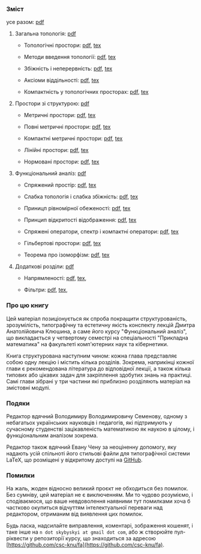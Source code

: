 ### Зміст

усе разом: [pdf](./pdf/main.pdf)

1. Загальна топологія: [pdf](./pdf/topology.pdf)

    - Топологічні простори:
        [pdf](./pdf/topology/introduction.pdf),
        [tex](./tex/topology/introduction.tex)

    - Методи введення топології:
        [pdf](./pdf/topology/closure-interior-bases.pdf),
        [tex](./tex/topology/closure-interior-bases.tex)

    - Збіжність і неперервність:
        [pdf](./pdf/topology/convergence-continuity.pdf),
        [tex](./tex/topology/convergence-continuity.tex)

    - Аксіоми віддільності:
        [pdf](./pdf/topology/separability.pdf),
        [tex](./tex/topology/separability.tex)

    - Компактність у топологічних просторах:
        [pdf](./pdf/topology/compactness.pdf),
        [tex](./tex/topology/compactness.tex)

2. Простори зі структурою: [pdf](./pdf/metric.pdf)

    - Метричні простори:
        [pdf](./pdf/metric/introduction.pdf),
        [tex](./tex/metric/introduction.tex)

    - Повні метричні простори:
        [pdf](./pdf/metric/completeness.pdf),
        [tex](./tex/metric/completeness.tex)

    - Компактні метричні простори:
        [pdf](./pdf/metric/compactness.pdf),
        [tex](./tex/metric/compactness.tex)

    - Лінійні простори:
        [pdf](./pdf/metric/linear.pdf),
        [tex](./tex/metric/linear.tex)

    - Нормовані простори:
        [pdf](./pdf/metric/normed.pdf),
        [tex](./tex/metric/normed.tex)

3. Функціональний аналіз: [pdf](./pdf/functional.pdf)

    - Спряжений простір:
        [pdf](./pdf/functional/conjugate.pdf),
        [tex](./tex/functional/conjugate.tex)

    - Слабка топологія і слабка збіжність:
        [pdf](./pdf/functional/weak-topology-convergence.pdf),
        [tex](./tex/functional/weak-topology-convergence.tex)

    - Приницп рівномірної обеженості:
        [pdf](./pdf/functional/uniform-boundedness.pdf),
        [tex](./tex/functional/uniform-boundedness.tex)

    - Принцип відкритості відображення:
        [pdf](./pdf/functional/openness.pdf),
        [tex](./tex/functional/openness.tex)

    - Спряжені оператори, спектр і компактні оператори:
        [pdf](./pdf/functional/spectrum.pdf),
        [tex](./tex/functional/spectrum.tex)

    - Гільбертові простори:
        [pdf](./pdf/functional/hilbert.pdf),
        [tex](./tex/functional/hilbert.tex)

    - Теорема про ізоморфізм:
        [pdf](./pdf/functional/isomorphism.pdf),
        [tex](./tex/functional/isomorphism.tex)

4. Додаткові розділи: [pdf](./pdf/advanced.pdf)

    - Напрямленості:
        [pdf](./pdf/advanced/nets.pdf),
        [tex](./tex/advanced/nets.tex),

    - Фільтри:
        [pdf](./pdf/advanced/filters.pdf),
        [tex](./tex/advanced/filters.tex),

### Про цю книгу

Цей матеріал позиціонується як спроба покращити структурованість, зрозумілість, типографічну та естетичну якість конспекту лекцій Дмитра Анатолійовича Клюшина, а саме його курсу "Функціональний аналіз", що викладається у четвертому семестрі на спеціальності "Прикладна математика" на факультеті комп'ютерних наук та кібернетики.

Книга структурована наступним чином: кожна глава представляє собою одну лекцію і містить кілька розділів. Зокрема, наприкінці кожної глави є рекомендована література до відповідної лекції, а також кілька типових або цікавих задач для закріплення здобутих знань на практиці. Самі глави зібрані у три частини які приблизно розділяють матеріал на змістовні модулі.

### Подяки

Редактор вдячний Володимиру Володимировичу Семенову, одному з небагатьох українських науковців і педагогів, які підтримують у сучасному студенстві зацікавленість математикою як наукою в цілому, і функціональним аналізом зокрема.

Редактор також вдячний Евану Чену за неоціненну допомогу, яку надають усій спільноті його стильові файли для типографічної системи LaTeX, що розміщені у відкритому доступі на [GitHub](https://github.com/vEnhance/dotfiles/blob/master/texmf/tex/latex/evan/evan.sty).

### Помилки

На жаль, жоден відносно великий проєкт не обходиться без помилок. Без сумніву, цей матеріал не є виключенням.  Ми то чудово розуміємо, і сподіваємося, що ваше невдоволення наявними тут помилками хоча б частково окупиться відчуттям інтелектуальної переваги над редактором, отриманим від виявлення цих помилок.

Будь ласка, надсилайте виправлення, коментарі, зображення кошенят, і таке інше на `n dot skybyskyi at gmail dot com`, або ж створюйте пул-ріквести у репозиторії курсу,
що знаходиться за адресою [https://github.com/csc-knu/fa](https://github.com/csc-knu/fa).
